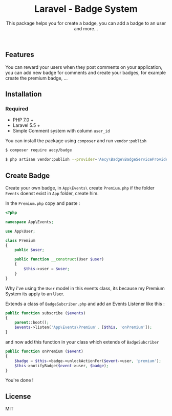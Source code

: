<h1 align="center">Laravel - Badge System</h1>

<p align="center">This package helps you for create a badge, you can add a badge to an user and more...</p>

<p align="center">
<a href="https://github.com/aecy/laravel-badge/issues"><img src="https://img.shields.io/github/issues/aecy/laravel-badge.svg" alt=""></a>
<a href="https://github.com/aecy/laravel-badge/stargazers"><img src="https://img.shields.io/github/stars/aecy/laravel-badge.svg" alt=""></a>
<a href="https://github.com/aecy/laravel-badge/network"><img src="https://img.shields.io/github/forks/aecy/laravel-badge.svg" alt=""></a>
</p>

## Features

You can reward your users when they post comments on your application, you can add new badge for comments and create your badges, for example create the premium badge, ...

## Installation

### Required

- PHP 7.0 +
- Laravel 5.5 +
- Simple Comment system with column `user_id`

You can install the package using `composer` and run `vendor:publish`

```sh
$ composer require aecy/badge
```

```sh
$ php artisan vendor:publish --provider='Aecy\Badge\BadgeServiceProvider' --tag="migrations"
```

## Create Badge

Create your own badge, in `App\Events\` create `Premium.php`
if the folder `Events` doenst exist in `App` folder, create him. 
 
In the `Premium.php` copy and paste :
```php
<?php

namespace App\Events;

use App\User;

class Premium
{
    public $user;

    public function __construct(User $user)
    {
        $this->user = $user;
    }
}
```

Why i've using the `User` model in this events class, its because my Premium System its apply to an User.

Extends a class of `BadgeSubcriber.php` and add an Events Listener like this :
```php
public function subscribe ($events)
{
    parent::boot();
    $events->listen('App\Events\Premium', [$this, 'onPremium']);
}
```

and now add this function in your class which extends of `BadgeSubcriber`
```php
public function onPremium ($event)
{
    $badge = $this->badge->unlockActionFor($event->user, 'premium');
    $this->notifyBadge($event->user, $badge);
}
```

You're done !

## License

MIT
